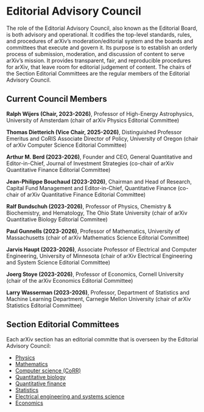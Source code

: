 # Editorial Advisory Council

The role of the Editorial Advisory Council, also known as the Editorial Board, is both
advisory and operational. It codifies the top-level standards, rules, and procedures of
arXiv’s moderation/editorial system and the boards and committees that execute and
govern it. Its purpose is to establish an orderly process of submission, moderation, and
discussion of content to serve arXiv’s mission. It provides transparent, fair, and
reproducible procedures for arXiv, that leave room for editorial judgement of content. The chairs of the Section Editorial Committees are the regular members of the Editorial Advisory Council.

## Current Council Members

**Ralph Wijers (Chair, 2023-2026)**, Professor of High-Energy Astrophysics, University of Amsterdam (chair of arXiv Physics Editorial Committee)

**Thomas Dietterich (Vice Chair, 2025-2026)**, Distinguished Professor Emeritus and CoRIS Associate Director of Policy, University of Oregon (chair of arXiv Computer Science Editorial Committee)

**Arthur M. Berd (2023-2026)**, Founder and CEO, General Quantitative and 
Editor-in-Chief, Journal of Investment Strategies (co-chair of arXiv Quantitative Finance Editorial Committee)

**Jean-Philippe Bouchaud (2023-2026)**, Chairman and Head of Research, Capital Fund Management and Editor-in-Chief, Quantitative Finance (co-chair of arXiv Quantitative Finance Editorial Committee)

**Ralf Bundschuh (2023-2026)**, Professor of Physics, Chemistry & Biochemistry, and Hematology, The Ohio State University 
(chair of arXiv Quantitative Biology Editorial Commitee)

**Paul Gunnells (2023-2026)**, Professor of Mathematics, University of Massachusetts (chair of arXiv Mathematics Science Editorial Committee)

**Jarvis Haupt (2023-2026)**, Associate Professor of Electrical and Computer Engineering, University of Minnesota (chair of arXiv Electrical Engineering and System Science Editorial Committee)

**Joerg Stoye (2023-2026)**, Professor of Economics, Cornell University (chair of the arXiv Economics Editorial Committee)

**Larry Wasserman (2023-2026)**, Professor, Department of Statistics and Machine Learning Department, Carnegie Mellon University (chair of arXiv Statistics Editorial Committee)


## Section Editorial Committees

Each arXiv section has an editorial committe that is overseen by the  Editorial Advisory Council:

- [Physics](../../help/physics/index.html#AdvisoryCommittee)
- [Mathematics](../../help/math/index.html#AdvisoryCommittee)
- [Computer science (CoRR)](../../help/cs/index.html)
- [Quantitative biology](../../help/q-bio/index.html#AdvisoryCommittee)
- [Quantitative finance](../../help/q-fin/index.html#AdvisoryCommittee)
- [Statistics](../../help/statistics/index.html#AdvisoryCommittee)
- [Electrical engineering and systems science](../../help/eess/index.html#AdvisoryCommittee)
- [Economics](../../help/econ/index.html#AdvisoryCommittee)
